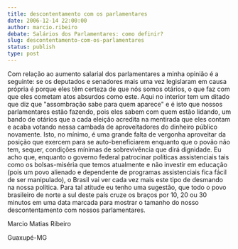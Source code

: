 ```yaml
---
title: descontentamento com os parlamentares
date: 2006-12-14 22:00:00
author: marcio.ribeiro
debate: Salários dos Parlamentares: como definir?
slug: descontentamento-com-os-parlamentares
status: publish 
type: post
---
```


Com relação ao aumento salarial dos parlamentares a minha opinião é a seguinte: se os deputados e senadores mais uma vez legislaram em causa própria é porque eles têm certeza de que nós somos otários, o que faz com que eles cometam atos absurdos como este. Aqui no interior tem um ditado que diz que "assombração sabe para quem aparece" e é isto que nossos parlamentares estão fazendo, pois eles sabem com quem estão lidando, um bando de otários que a cada eleição acredita na mentirada que eles contam e acaba votando nessa cambada de aproveitadores do dinheiro público novamente. Isto, no mínimo, é uma grande falta de vergonha aproveitar da posição que exercem para se auto-beneficiarem enquanto que o povão não tem, sequer, condições mínimas de sobrevivência que dirá dignidade. Eu acho que, enquanto o governo federal patrocinar políticas assistenciais tais como os bolsas-miséria que temos atualmente e não investir em educação (pois um povo alienado e dependente de programas assistenciais fica fácil de ser manipulado), o Brasil vai ver cada vez mais este tipo de desmando na nossa política. Para tal atitude eu tenho uma sugestão, que todo o povo brasileiro de norte a sul deste país cruze os braços por 10, 20 ou 30 minutos em uma data marcada para mostrar o tamanho do nosso descontentamento com nossos parlamentares.  

Marcio Matias Ribeiro  

Guaxupé-MG
